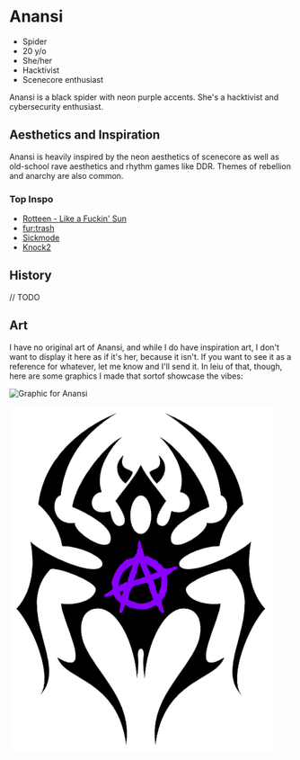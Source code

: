 # Anansi

- Spider
- 20 y/o
- She/her
- Hacktivist
- Scenecore enthusiast

Anansi is a black spider with neon purple accents. She's a hacktivist and cybersecurity enthusiast.

## Aesthetics and Inspiration

Anansi is heavily inspired by the neon aesthetics of scenecore as well as old-school rave aesthetics and rhythm games like DDR. Themes of rebellion and anarchy are also common.

### Top Inspo

- [Rotteen - Like a Fuckin' Sun](https://www.youtube.com/watch?v=4tdBDTBqTQo)
- [fur:trash](https://soundcloud.com/furtrash)
- [Sickmode](https://open.spotify.com/artist/5PbgCU02dfdBCAzpOaNmYW)
- [Knock2](https://open.spotify.com/artist/6mmSS7itNWKbapgG2eZbIg)

## History

// TODO

## Art

I have no original art of Anansi, and while I do have inspiration art, I don't want to display it here as if it's her, because it isn't. If you want to see it as a reference for whatever, let me know and I'll send it. In leiu of that, though, here are some graphics I made that sortof showcase the vibes:

![Graphic for Anansi](../imgs/anansi/graphic1.png)

![Graphic for Anansi](../imgs/anansi/graphic2.png)

